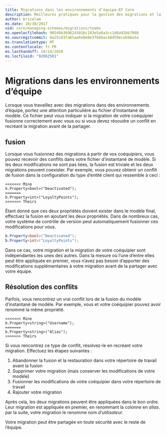 ```yaml
---
title: Migrations dans les environnements d’équipe-EF Core
description: Meilleures pratiques pour la gestion des migrations et la résolution des conflits dans les environnements d’équipe avec Entity Framework Core
author: bricelam
ms.date: 10/30/2017
uid: core/managing-schemas/migrations/teams
ms.openlocfilehash: 90549b369624301bc183e5a8a3cc1d6a92bb7008
ms.sourcegitcommit: 0a25c03fa65ae6e0e0e3f66bac48d59eceb96a5a
ms.translationtype: MT
ms.contentlocale: fr-FR
ms.lasthandoff: 10/14/2020
ms.locfileid: "92062501"
---
```

# <a name="migrations-in-team-environments"></a>Migrations dans les environnements d’équipe

Lorsque vous travaillez avec des migrations dans des environnements d’équipe, portez une attention particulière au fichier d’instantané de modèle. Ce fichier peut vous indiquer si la migration de votre coéquipier fusionne correctement avec vous ou si vous devez résoudre un conflit en recréant la migration avant de la partager.

## <a name="merging"></a>fusion

Lorsque vous fusionnez des migrations à partir de vos coéquipiers, vous pouvez recevoir des conflits dans votre fichier d’instantané de modèle. Si les deux modifications ne sont pas liées, la fusion est triviale et les deux migrations peuvent coexister. Par exemple, vous pouvez obtenir un conflit de fusion dans la configuration du type d’entité client qui ressemble à ceci :

```output
<<<<<<< Mine
b.Property<bool>("Deactivated");
=======
b.Property<int>("LoyaltyPoints");
>>>>>>> Theirs
```

Étant donné que ces deux propriétés doivent exister dans le modèle final, effectuez la fusion en ajoutant les deux propriétés. Dans de nombreux cas, votre système de contrôle de version peut automatiquement fusionner ces modifications pour vous.

```csharp
b.Property<bool>("Deactivated");
b.Property<int>("LoyaltyPoints");
```

Dans ce cas, votre migration et la migration de votre coéquipier sont indépendantes les unes des autres. Dans la mesure où l’une d’entre elles peut être appliquée en premier, vous n’avez pas besoin d’apporter des modifications supplémentaires à votre migration avant de la partager avec votre équipe.

## <a name="resolving-conflicts"></a>Résolution des conflits

Parfois, vous rencontrez un vrai conflit lors de la fusion du modèle d’instantané de modèle. Par exemple, vous et votre coéquipier pouvez avoir renommé la même propriété.

```output
<<<<<<< Mine
b.Property<string>("Username");
=======
b.Property<string>("Alias");
>>>>>>> Theirs
```

Si vous rencontrez ce type de conflit, résolvez-le en recréant votre migration. Effectuez les étapes suivantes :

1. Abandonner la fusion et la restauration dans votre répertoire de travail avant la fusion
2. Supprimer votre migration (mais conserver les modifications de votre modèle)
3. Fusionner les modifications de votre coéquipier dans votre répertoire de travail
4. Rajouter votre migration

Après cela, les deux migrations peuvent être appliquées dans le bon ordre. Leur migration est appliquée en premier, en renommant la colonne en *alias*. par la suite, votre migration le renomme nom *d’utilisateur*.

Votre migration peut être partagée en toute sécurité avec le reste de l’équipe.
